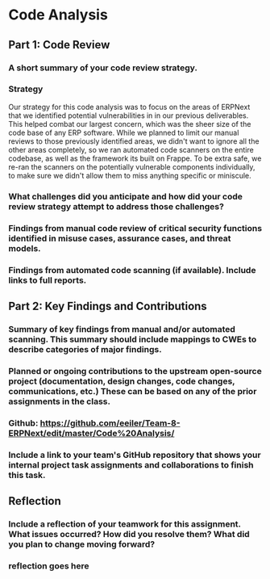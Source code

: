 # Code Analysis
## Part 1: Code Review
### A short summary of your code review strategy.
### Strategy
Our strategy for this code analysis was to focus on the areas of ERPNext that we identified potential vulnerabilities in in our previous deliverables. This helped combat our largest concern, which was the sheer size of the code base of any ERP software. While we planned to limit our manual reviews to those previously identified areas, we didn't want to ignore all the other areas completely, so we ran automated code scanners on the entire codebase, as well as the framework its built on Frappe. To be extra safe, we re-ran the scanners on the potentially vulnerable components individually, to make sure we didn't allow them to miss anything specific or miniscule.
### What challenges did you anticipate and how did your code review strategy attempt to address those challenges?
### Findings from manual code review of critical security functions identified in misuse cases, assurance cases, and threat models.
### Findings from automated code scanning (if available). Include links to full reports.
## Part 2: Key Findings and Contributions
### Summary of key findings from manual and/or automated scanning. This summary should include mappings to CWEs to describe categories of major findings.
### Planned or ongoing contributions to the upstream open-source project (documentation, design changes, code changes, communications, etc.) These can be based on any of the prior assignments in the class.
### Github: https://github.com/eeiler/Team-8-ERPNext/edit/master/Code%20Analysis/
### Include a link to your team's GitHub repository that shows your internal project task assignments and collaborations to finish this task. 
## Reflection
### Include a reflection of your teamwork for this assignment. What issues occurred? How did you resolve them? What did you plan to change moving forward?
### reflection goes here
